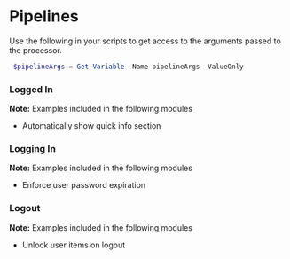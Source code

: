 # Pipelines

Use the following in your scripts to get access to the arguments passed to the processor.

```powershell
 $pipelineArgs = Get-Variable -Name pipelineArgs -ValueOnly 
 ```

### Logged In

**Note:** Examples included in the following modules
* Automatically show quick info section

### Logging In

**Note:** Examples included in the following modules
* Enforce user password expiration

### Logout

**Note:** Examples included in the following modules
* Unlock user items on logout